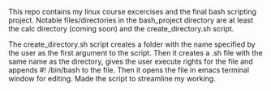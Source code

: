 This repo contains my linux course excercises and the final bash scripting project.
Notable files/directories in the bash_project directory are at least the calc directory (coming soon) and the create_directory.sh script.

The create_directory.sh script creates a folder with the name specified by the user as the first argument to the script. Then it creates a .sh file with the same name
as the directory, gives the user execute rights for the file and appends #! /bin/bash to the file. Then it opens the file in emacs terminal window for editing.
Made the script to streamline my working.